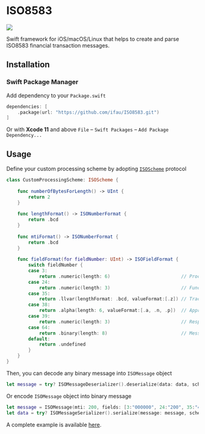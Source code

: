 # ISO8583

![](https://github.com/ifau/ISO8583/workflows/Build%20and%20Test/badge.svg)

Swift framework for iOS/macOS/Linux that helps to create and parse ISO8583 financial transaction messages.

## Installation

### Swift Package Manager

Add dependency to your `Package.swift`

```swift
dependencies: [
    .package(url: "https://github.com/ifau/ISO8583.git")
]
```

Or with **Xcode 11** and above `File` – `Swift Packages` – `Add Package Dependency...`

## Usage

Define your custom processing scheme by adopting [`ISOScheme`](https://github.com/ifau/ISO8583/blob/master/Sources/ISO8583/ISOScheme.swift) protocol

```swift
class CustomProcessingScheme: ISOScheme {
    
    func numberOfBytesForLength() -> UInt {
        return 2
    }
    
    func lengthFormat() -> ISONumberFormat {
        return .bcd
    }
    
    func mtiFormat() -> ISONumberFormat {
        return .bcd
    }
    
    func fieldFormat(for fieldNumber: UInt) -> ISOFieldFormat {
        switch fieldNumber {
        case 3:
            return .numeric(length: 6)                          // Processing code
        case 24:
            return .numeric(length: 3)                          // Function code
        case 35:
            return .llvar(lengthFormat: .bcd, valueFormat:[.z]) // Track 2
        case 38:
            return .alpha(length: 6, valueFormat:[.a, .n, .p])  // Approval Code
        case 39:
            return .numeric(length: 3)                          // Response code
        case 64:
            return .binary(length: 8)                           // Message authentication code
        default:
            return .undefined
        }
    }
}
```

Then, you can decode any binary message into `ISOMessage` object

```swift
let message = try? ISOMessageDeserializer().deserialize(data: data, scheme: CustomProcessingScheme())
```

Or encode `ISOMessage` object into binary message

```swift
let message = ISOMessage(mti: 200, fields: [3:"000000", 24:"200", 35:"4000010000000001=991233000123410000"])
let data = try? ISOMessageSerializer().serialize(message: message, scheme: CustomProcessingScheme())
```

A complete example is available [here](https://github.com/ifau/ISO8583/blob/master/Tests/ISO8583Tests/ExampleUsageTests.swift).